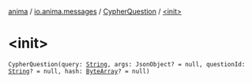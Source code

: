 [anima](../../index.md) / [io.anima.messages](../index.md) / [CypherQuestion](index.md) / [&lt;init&gt;](./-init-.md)

# &lt;init&gt;

`CypherQuestion(query: `[`String`](https://kotlinlang.org/api/latest/jvm/stdlib/kotlin/-string/index.html)`, args: JsonObject? = null, questionId: `[`String`](https://kotlinlang.org/api/latest/jvm/stdlib/kotlin/-string/index.html)`? = null, hash: `[`ByteArray`](https://kotlinlang.org/api/latest/jvm/stdlib/kotlin/-byte-array/index.html)`? = null)`